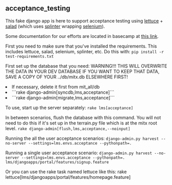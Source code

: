 ## acceptance_testing

This fake django app is here to support acceptance testing using <a href="http://lettuce.it/">lettuce</a> + 
<a href="https://github.com/wieden-kennedy/salad">salad</a> 
(which uses <a href="http://splinter.cobrateam.info/">splinter</a> wrapping <a href="http://selenium.googlecode.com/svn/trunk/docs/api/py/index.html">selenium</a>). 

Some documentation for our efforts are located in basecamp at <a href="https://basecamp.com/1892446/projects/841513-release/documents/1015202-staging-tests">this link</a>.

First you need to make sure that you've installed the requirements. 
This includes lettuce, salad, selenium, splinter, etc.
Do this with:
```pip install -r test-requirements.txt```

First set up the database that you need:
WARNING!!! THIS WILL OVERWRITE THE DATA IN YOUR DEV DATABASE
IF YOU WANT TO KEEP THAT DATA, SAVE A COPY OF YOUR ../db/mitx.db ELSEWHERE FIRST!

<li>If necessary, delete it first from mit_all/db</li>
<li>```rake django-admin[syncdb,lms,acceptance]```</li>
<li>```rake django-admin[migrate,lms,acceptance]```</li>

To use, start up the server separately:
```rake lms[acceptance]```

In between scenarios, flush the database with this command.
You will not need to do this if it's set up in the terrain.py file 
which is at the mitx root level.
```rake django-admin[flush,lms,acceptance,--noinput]```

Running the all the user acceptance scenarios:
```django-admin.py harvest --no-server --settings=lms.envs.acceptance --pythonpath=.```

Running a single user acceptance scenario:
```django-admin.py harvest --no-server --settings=lms.envs.acceptance --pythonpath=. lms/djangoapps/portal/features/signup.feature```

Or you can use the rake task named lettuce like this:
rake lettuce[lms/djangoapps/portal/features/homepage.feature]
